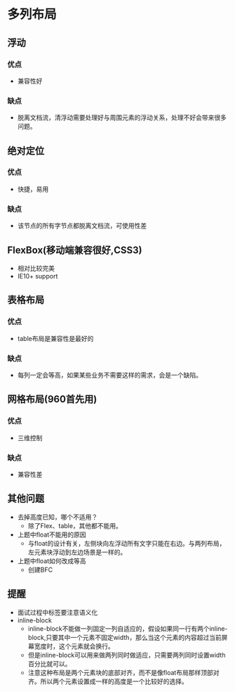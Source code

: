 # 多列布局

## 浮动
### 优点
- 兼容性好
### 缺点
- 脱离文档流，清浮动需要处理好与周围元素的浮动关系，处理不好会带来很多问题。

## 绝对定位
### 优点
- 快捷，易用
### 缺点
- 该节点的所有字节点都脱离文档流，可使用性差


## FlexBox(移动端兼容很好,CSS3)
- 相对比较完美
- IE10+ support

## 表格布局
### 优点
- table布局是兼容性是最好的
### 缺点
- 每列一定会等高，如果某些业务不需要这样的需求，会是一个缺陷。


## 网格布局(960首先用)
### 优点
- 三维控制
### 缺点
- 兼容性差

## 其他问题
- 去掉高度已知，哪个不适用？
  - 除了Flex、table，其他都不能用。
- 上题中float不能用的原因
  - 与float的设计有关，左侧块向左浮动所有文字只能在右边。与两列布局，左元素块浮动到左边场景是一样的。
- 上题中float如何改成等高
  - 创建BFC
  
## 提醒
- 面试过程中标签要注意语义化
- inline-block
  - inline-block不能做一列固定一列自适应的，假设如果同一行有两个inline-block,只要其中一个元素不固定width，那么当这个元素的内容超过当前屏幕宽度时，这个元素就会换行。
  - 但是inline-block可以用来做两列同时做适应，只需要两列同时设置width百分比就可以。
  - 注意这种布局是两个元素块的底部对齐，而不是像float布局那样顶部对齐。所以两个元素设置成一样的高度是一个比较好的选择。